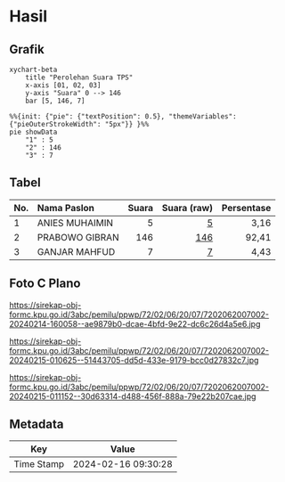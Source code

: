 # Hasil

## Grafik

```mermaid
xychart-beta
    title "Perolehan Suara TPS"
    x-axis [01, 02, 03]
    y-axis "Suara" 0 --> 146
    bar [5, 146, 7]
```

```mermaid
%%{init: {"pie": {"textPosition": 0.5}, "themeVariables": {"pieOuterStrokeWidth": "5px"}} }%%
pie showData
    "1" : 5
    "2" : 146
    "3" : 7
```

## Tabel

| No. | Nama Paslon    | Suara | Suara (raw) | Persentase |
|:--- |:-------------- | -----:| -----------:| ----------:|
| 1   | ANIES MUHAIMIN | 5     | [5][p-1]    | 3,16       |
| 2   | PRABOWO GIBRAN | 146   | [146][p-2]  | 92,41      |
| 3   | GANJAR MAHFUD  | 7     | [7][p-3]    | 4,43       |


[p-1]: https://github.com/gigit-pemilu/pemilu-2024-72-sulawesi-tengah/blob/main/pilpres/hitung-suara/sub/72-sulawesi-tengah/sub/02-poso/sub/06-pamona-selatan/sub/2007-mayoa/sub/002-tps/sub/paslon-1.txt
[p-2]: https://github.com/gigit-pemilu/pemilu-2024-72-sulawesi-tengah/blob/main/pilpres/hitung-suara/sub/72-sulawesi-tengah/sub/02-poso/sub/06-pamona-selatan/sub/2007-mayoa/sub/002-tps/sub/paslon-2.txt
[p-3]: https://github.com/gigit-pemilu/pemilu-2024-72-sulawesi-tengah/blob/main/pilpres/hitung-suara/sub/72-sulawesi-tengah/sub/02-poso/sub/06-pamona-selatan/sub/2007-mayoa/sub/002-tps/sub/paslon-3.txt

## Foto C Plano

https://sirekap-obj-formc.kpu.go.id/3abc/pemilu/ppwp/72/02/06/20/07/7202062007002-20240214-160058--ae9879b0-dcae-4bfd-9e22-dc6c26d4a5e6.jpg

https://sirekap-obj-formc.kpu.go.id/3abc/pemilu/ppwp/72/02/06/20/07/7202062007002-20240215-010625--51443705-dd5d-433e-9179-bcc0d27832c7.jpg

https://sirekap-obj-formc.kpu.go.id/3abc/pemilu/ppwp/72/02/06/20/07/7202062007002-20240215-011152--30d63314-d488-456f-888a-79e22b207cae.jpg


## Metadata

| Key        | Value               |
| ---------- | ------------------- |
| Time Stamp | 2024-02-16 09:30:28 |



